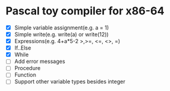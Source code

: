 # Pascal toy compiler for x86-64

- [x] Simple variable assignment(e.g. a = 1)
- [x] Simple write(e.g. write(a) or write(12))
- [x] Expressions(e.g. 4+a*5-2 >,>=, <=, <>, =)
- [x] If..Else
- [x] While
- [ ] Add error messages
- [ ] Procedure
- [ ] Function
- [ ] Support other variable types besides integer
